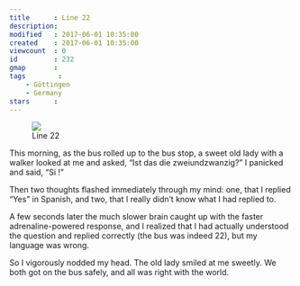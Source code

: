 ```yaml
---
title      : Line 22
description: 
modified   : 2017-06-01 10:35:00
created    : 2017-06-01 10:35:00
viewcount  : 0
id         : 232
gmap       : 
tags        :
    - Göttingen
    - Germany
stars      : 
---
```


<figure>
    <img src="line-22.jpg">
    <figcaption>Line 22</figcaption>
</figure>

This morning, as the bus rolled up to the bus stop, a sweet old lady with a walker looked at me and asked, “Ist das die zweiundzwanzig?” I panicked and said, “Si !”

Then two thoughts flashed immediately through my mind: one, that I replied “Yes” in Spanish, and two, that I really didn’t know what I had replied to.

A few seconds later the much slower brain caught up with the faster adrenaline-powered response, and I realized that I had actually understood the question and replied correctly (the bus was indeed 22), but my language was wrong.

So I vigorously nodded my head. The old lady smiled at me sweetly. We both got on the bus safely, and all was right with the world.
